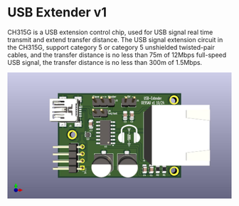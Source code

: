 # USB Extender v1

CH315G is a USB extension control chip, used for USB signal real time transmit and extend transfer distance.
The USB signal extension circuit in the CH315G, support category 5 or category 5 unshielded twisted-pair cables, 
and the transfer distance is no less than 75m of 12Mbps full-speed USB signal, the transfer distance is no less than 300m of 1.5Mbps.

![USB-Extender-V1](USB-Extender_v1.jpg)




